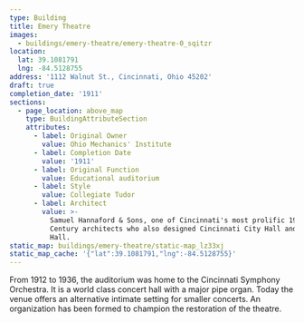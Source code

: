 ```yaml
---
type: Building
title: Emery Theatre
images:
  - buildings/emery-theatre/emery-theatre-0_sqitzr
location:
  lat: 39.1081791
  lng: -84.5128755
address: '1112 Walnut St., Cincinnati, Ohio 45202'
draft: true
completion_date: '1911'
sections:
  - page_location: above_map
    type: BuildingAttributeSection
    attributes:
      - label: Original Owner
        value: Ohio Mechanics' Institute
      - label: Completion Date
        value: '1911'
      - label: Original Function
        value: Educational auditorium
      - label: Style
        value: Collegiate Tudor
      - label: Architect
        value: >-
          Samuel Hannaford & Sons, one of Cincinnati's most prolific 19th
          Century architects who also designed Cincinnati City Hall and Music
          Hall.
static_map: buildings/emery-theatre/static-map_lz33xj
static_map_cache: '{"lat":39.1081791,"lng":-84.5128755}'
---
```


From 1912 to 1936, the auditorium was home to the Cincinnati Symphony Orchestra. It is a world class concert hall with a major pipe organ. Today the venue offers an alternative intimate setting for smaller concerts. An organization has been formed to champion the restoration of the theatre.
